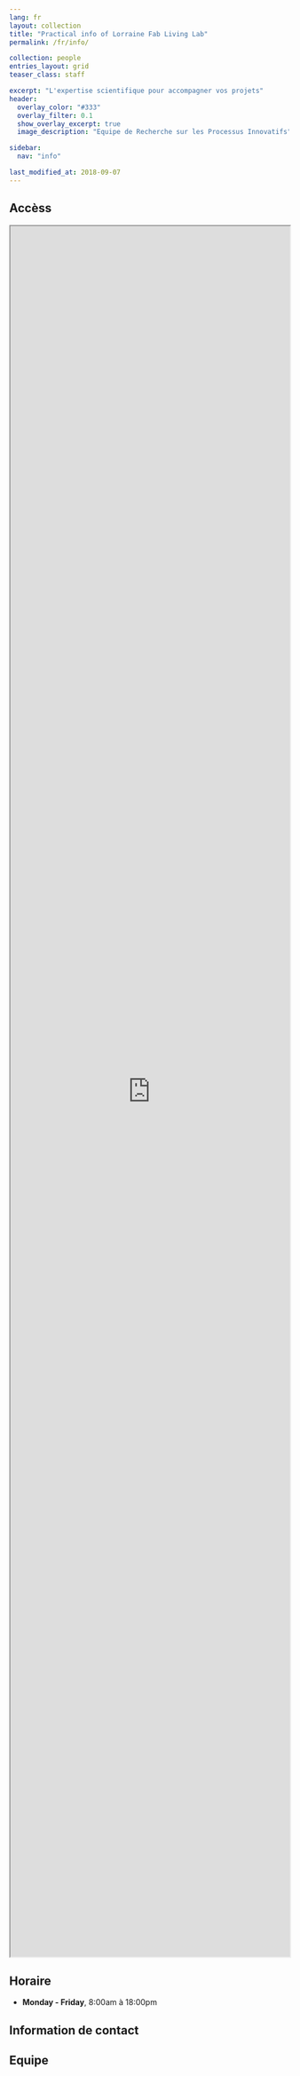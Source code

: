 ```yaml
---
lang: fr
layout: collection
title: "Practical info of Lorraine Fab Living Lab"
permalink: /fr/info/

collection: people
entries_layout: grid
teaser_class: staff

excerpt: "L'expertise scientifique pour accompagner vos projets"
header:  
  overlay_color: "#333"
  overlay_filter: 0.1
  show_overlay_excerpt: true 
  image_description: "Equipe de Recherche sur les Processus Innovatifs"

sidebar:
  nav: "info"

last_modified_at: 2018-09-07
---
```


## Accèss 

<iframe src="https://www.google.com/maps/d/embed?mid=zjoguh0NVOXo.kZTYPT-5FrXA"  width="100%" height="80%"></iframe>

## Horaire

- **Monday - Friday**, 8:00am à 18:00pm 

## Information de contact



## Equipe